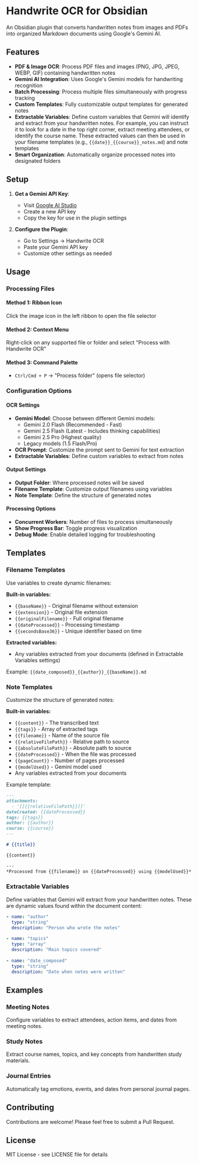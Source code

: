 # Handwrite OCR for Obsidian

An Obsidian plugin that converts handwritten notes from images and PDFs into organized Markdown documents using Google's Gemini AI.

## Features

- **PDF & Image OCR**: Process PDF files and images (PNG, JPG, JPEG, WEBP, GIF) containing handwritten notes
- **Gemini AI Integration**: Uses Google's Gemini models for handwriting recognition
- **Batch Processing**: Process multiple files simultaneously with progress tracking
- **Custom Templates**: Fully customizable output templates for generated notes
- **Extractable Variables**: Define custom variables that Gemini will identify and extract from your handwritten notes. For example, you can instruct it to look for a date in the top right corner, extract meeting attendees, or identify the course name. These extracted values can then be used in your filename templates (e.g., `{{date}}_{{course}}_notes.md`) and note templates
- **Smart Organization**: Automatically organize processed notes into designated folders

## Setup

1. **Get a Gemini API Key**:
   - Visit [Google AI Studio](https://makersuite.google.com/app/apikey)
   - Create a new API key
   - Copy the key for use in the plugin settings

2. **Configure the Plugin**:
   - Go to Settings → Handwrite OCR
   - Paste your Gemini API key
   - Customize other settings as needed

## Usage

### Processing Files

#### Method 1: Ribbon Icon

Click the image icon in the left ribbon to open the file selector

#### Method 2: Context Menu

Right-click on any supported file or folder and select "Process with Handwrite OCR"

#### Method 3: Command Palette

- `Ctrl/Cmd + P` → "Process folder" (opens file selector)

### Configuration Options

#### OCR Settings

- **Gemini Model**: Choose between different Gemini models:
  - Gemini 2.0 Flash (Recommended - Fast)
  - Gemini 2.5 Flash (Latest - Includes thinking capabilities)
  - Gemini 2.5 Pro (Highest quality)
  - Legacy models (1.5 Flash/Pro)
- **OCR Prompt**: Customize the prompt sent to Gemini for text extraction
- **Extractable Variables**: Define custom variables to extract from notes

#### Output Settings

- **Output Folder**: Where processed notes will be saved
- **Filename Template**: Customize output filenames using variables
- **Note Template**: Define the structure of generated notes

#### Processing Options

- **Concurrent Workers**: Number of files to process simultaneously
- **Show Progress Bar**: Toggle progress visualization
- **Debug Mode**: Enable detailed logging for troubleshooting

## Templates

### Filename Templates

Use variables to create dynamic filenames:

**Built-in variables:**

- `{{baseName}}` - Original filename without extension
- `{{extension}}` - Original file extension
- `{{originalFilename}}` - Full original filename
- `{{dateProcessed}}` - Processing timestamp
- `{{secondsBase36}}` - Unique identifier based on time

**Extracted variables:**

- Any variables extracted from your documents (defined in Extractable Variables settings)

Example: `{{date_composed}}_{{author}}_{{baseName}}.md`

### Note Templates

Customize the structure of generated notes:

**Built-in variables:**

- `{{content}}` - The transcribed text
- `{{tags}}` - Array of extracted tags
- `{{filename}}` - Name of the source file
- `{{relativeFilePath}}` - Relative path to source
- `{{absoluteFilePath}}` - Absolute path to source
- `{{dateProcessed}}` - When the file was processed
- `{{pageCount}}` - Number of pages processed
- `{{modelUsed}}` - Gemini model used
- Any variables extracted from your documents

Example template:
```markdown
---
attachments: 
  - '[[{{relativeFilePath}}]]'
dateCreated: {{dateProcessed}}
tags: {{tags}}
author: {{author}}
course: {{course}}
---

# {{title}}

{{content}}

---
*Processed from {{filename}} on {{dateProcessed}} using {{modelUsed}}*
```

### Extractable Variables

Define variables that Gemini will extract from your handwritten notes. These are dynamic values found within the document content:

```yaml
- name: "author"
  type: "string"
  description: "Person who wrote the notes"
  
- name: "topics"
  type: "array"
  description: "Main topics covered"
  
- name: "date_composed"
  type: "string"
  description: "Date when notes were written"
```

## Examples

### Meeting Notes

Configure variables to extract attendees, action items, and dates from meeting notes.

### Study Notes

Extract course names, topics, and key concepts from handwritten study materials.

### Journal Entries

Automatically tag emotions, events, and dates from personal journal pages.

## Contributing

Contributions are welcome! Please feel free to submit a Pull Request.

## License

MIT License - see LICENSE file for details

